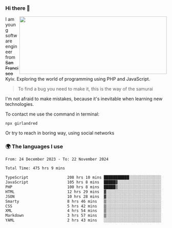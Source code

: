 ### Hi there 👋  

<img align='right' src="https://github-readme-stats.vercel.app/api?username=girlandred&count_private=true&show_icons=true&include_all_commits=true&hide_rank=true&hide_title=true&theme=buefy&card_width=300" width=460 height=180>


I am young software engineer from ~~San Francisco~~ Kyiv. Exploring the world of programming using PHP and JavaScript.


> To find a bug you need to make it, this is the way of the samurai



I'm not afraid to make mistakes, because it's inevitable when learning new technologies.

To contact me use the command in terminal:

```
npx girlandred
```

Or try to reach in boring way, using social networks


### 🌍 The languages I use

<!--START_SECTION:waka-->

```txt
From: 24 December 2023 - To: 22 November 2024

Total Time: 475 hrs 9 mins

TypeScript                 208 hrs 10 mins ███████████░░░░░░░░░░░░░░   43.80 %
JavaScript                 105 hrs 8 mins  █████▓░░░░░░░░░░░░░░░░░░░   22.12 %
PHP                        100 hrs 8 mins  █████▒░░░░░░░░░░░░░░░░░░░   21.07 %
HTML                       12 hrs 29 mins  ▓░░░░░░░░░░░░░░░░░░░░░░░░   02.63 %
JSON                       10 hrs 28 mins  ▓░░░░░░░░░░░░░░░░░░░░░░░░   02.20 %
Smarty                     8 hrs 46 mins   ▒░░░░░░░░░░░░░░░░░░░░░░░░   01.85 %
CSS                        5 hrs 42 mins   ▒░░░░░░░░░░░░░░░░░░░░░░░░   01.20 %
XML                        4 hrs 54 mins   ▒░░░░░░░░░░░░░░░░░░░░░░░░   01.03 %
Markdown                   3 hrs 57 mins   ▒░░░░░░░░░░░░░░░░░░░░░░░░   00.83 %
YAML                       2 hrs 43 mins   ░░░░░░░░░░░░░░░░░░░░░░░░░   00.57 %
```

<!--END_SECTION:waka-->
